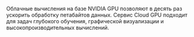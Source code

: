 Облачные вычисления на базе NVIDIA GPU позволяют в десять раз ускорить обработку петабайтов данных. Сервис Cloud GPU подходит для задач глубокого обучения, графической визуализации и высокопроизводительных вычислений.